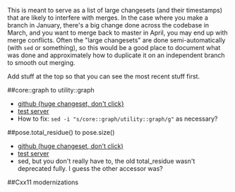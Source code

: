 This is meant to serve as a list of large changesets (and their timestamps) that are likely to interfere with merges.  In the case where you make a branch in January, there's a big change done across the codebase in March, and you want to merge back to master in April, you may end up with merge conflicts.  Often the "large changesets" are done semi-automatically (with ```sed``` or something), so this would be a good place to document what was done and approximately how to duplicate it on an independent branch to smooth out merging.

Add stuff at the top so that you can see the most recent stuff first.

##core::graph to utility::graph
* [github {huge changeset, don't click}](https://github.com/RosettaCommons/main/commit/7b5bf62fea4002c0f3e30412a459b69c95078bca?w=1)
* [test server](http://test.rosettacommons.org/revision?id=58908&branch=master)
* How to fix: ```sed -i "s/core::graph/utility::graph/g"``` as necessary?

##pose.total_residue() to pose.size()
* [github (huge changeset, don't click)](https://github.com/RosettaCommons/main/commit/dba6351aa665ff0d3eff950a670078170661bf31?w=1)
* [test server](http://test.rosettacommons.org/revision?id=58904&branch=master)
* sed, but you don't really have to, the old total_residue wasn't deprecated fully.  I guess the other accessor was?

##Cxx11 modernizations
